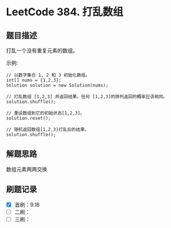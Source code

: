 # LeetCode 384. 打乱数组

## 题目描述

打乱一个没有重复元素的数组。

示例:

```
// 以数字集合 1, 2 和 3 初始化数组。
int[] nums = {1,2,3};
Solution solution = new Solution(nums);

// 打乱数组 [1,2,3] 并返回结果。任何 [1,2,3]的排列返回的概率应该相同。
solution.shuffle();

// 重设数组到它的初始状态[1,2,3]。
solution.reset();

// 随机返回数组[1,2,3]打乱后的结果。
solution.shuffle();
```

## 解题思路

数组元素两两交换

## 刷题记录

- [x] 首刷：9.18
- [ ] 二刷：
- [ ] 三刷：

